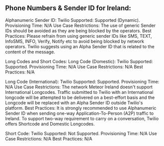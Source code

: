 ## Phone Numbers & Sender ID for Ireland:

Alphanumeric Sender ID:
Twilio Supported: Supported (Dynamic).
Provisioning Time: N/A
Use Case Restrictions: The use of generic Sender IDs should be avoided as they are being blocked by the operators.
Best Practices: Please refrain from using generic sender IDs like SMS, TEXT, InfoSMS, INFO, Verify, Notify etc to avoid being blocked by network operators. Twilio suggests using an Alpha Sender ID that is related to the content of the message.

Long Codes and Short Codes:
Long Code (Domestic):
Twilio Supported: Supported.
Provisioning Time: N/A
Use Case Restrictions: N/A
Best Practices: N/A

Long Code (International):
Twilio Supported: Supported.
Provisioning Time: N/A
Use Case Restrictions: The network Meteor Ireland doesn't support International Longcodes. Traffic submitted to Twilio with an International longcode will be attempted to be delivered on a best-effort basis and the Longcode will be replaced with an Alpha Sender ID outside Twilio's platform.
Best Practices: It is strongly recommended to use Alphanumeric Sender ID when sending one-way Application-To-Person (A2P) traffic to Ireland. To support two-way requirement to carry on a conversation, Twilio offers Shortcode and Domestic Longcodes.

Short Code:
Twilio Supported: Not Supported.
Provisioning Time: N/A
Use Case Restrictions: N/A
Best Practices: N/A
